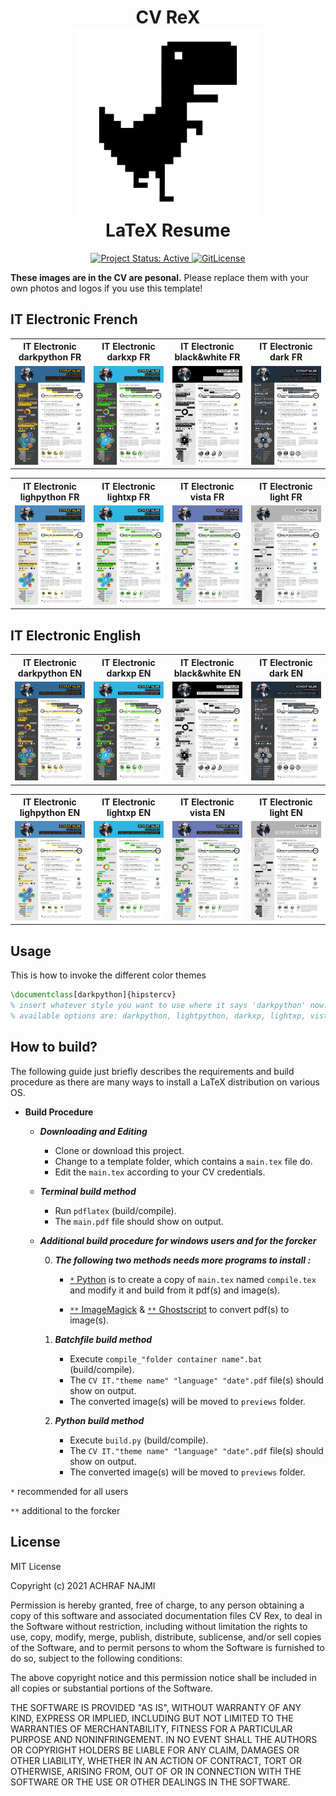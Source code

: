 <h1 align="center">
  CV ReX
  <br />
  <img alt="cvrex icon" src="../../previews/cvrex.svg" height="300px" />
  <br />
  LaTeX Resume
</h1>

<div align="center">
  <a href="http://www.repostatus.org/#active" title="Project Status: Active – The project has reached a stable, usable state and is being actively developed.">
    <img src="http://www.repostatus.org/badges/latest/active.svg" alt="Project Status: Active" />
  </a>
  <a href="https://gitlicense.com/license/NajmiAchraf/cvrex">
    <img src="https://gitlicense.com/badge/NajmiAchraf/cvrex" alt="GitLicense" />
  </a>  
</div>


**These images are in the CV are pesonal.**
Please replace them with your own photos and logos if you use this template!

## IT Electronic French

<table width="100%" margin-left="auto" margin-right="auto">
  <tr>
    <th>IT Electronic darkpython FR</th>
    <th>IT Electronic darkxp FR</th>
    <th>IT Electronic black&white FR</th>
    <th>IT Electronic dark FR</th>
  </tr>
  <tr>
    <td width="25%">
      <img src="../../previews/it-electronic-darkpython_fr.png" 
        alt="IT Electronic CV example preview" />
    </td>
    <td width="25%">
      <img src="../../previews/it-electronic-darkxp_fr.png" 
        alt="IT Electronic CV example preview" />
    </td>
    <td width="25%">
      <img src="../../previews/it-electronic-black&white_fr.png" 
        alt="IT Electronic CV example preview" />
    </td>
    <td width="25%">
      <img src="../../previews/it-electronic-dark_fr.png" 
        alt="IT Electronic CV example preview" />
    </td>
  </tr>
</table>
</div>

<table width="100%" margin-left="auto" margin-right="auto">
  <tr>
    <th>IT Electronic lighpython FR</th>
    <th>IT Electronic lightxp FR</th>
    <th>IT Electronic vista FR</th>
    <th>IT Electronic light FR</th>
  </tr>
  <tr>
    <td width="25%">
      <img src="../../previews/it-electronic-lightpython_fr.png" 
        alt="IT Electronic CV example preview" />
    </td>
    <td width="25%">
      <img src="../../previews/it-electronic-lightxp_fr.png" 
        alt="IT Electronic CV example preview" />
    </td>
    <td width="25%">
      <img src="../../previews/it-electronic-vista_fr.png" 
        alt="IT Electronic CV example preview" />
    </td>
    <td width="25%">
      <img src="../../previews/it-electronic-light_fr.png" 
        alt="IT Electronic CV example preview" />
    </td>
  </tr>
</table>
</div>

## IT Electronic English

<table width="100%" margin-left="auto" margin-right="auto">
  <tr>
    <th>IT Electronic darkpython EN</th>
    <th>IT Electronic darkxp EN</th>
    <th>IT Electronic black&white EN</th>
    <th>IT Electronic dark EN</th>
  </tr>
  <tr>
    <td width="25%">
      <img src="../../previews/it-electronic-darkpython_en.png" 
        alt="IT Electronic CV example preview" />
    </td>
    <td width="25%">
      <img src="../../previews/it-electronic-darkxp_en.png" 
        alt="IT Electronic CV example preview" />
    </td>
    <td width="25%">
      <img src="../../previews/it-electronic-black&white_en.png" 
        alt="IT Electronic CV example preview" />
    </td>
    <td width="25%">
      <img src="../../previews/it-electronic-dark_en.png" 
        alt="IT Electronic CV example preview" />
    </td>
  </tr>
</table>
</div>

<table width="100%" margin-left="auto" margin-right="auto">
  <tr>
    <th>IT Electronic lighpython EN</th>
    <th>IT Electronic lightxp EN</th>
    <th>IT Electronic vista EN</th>
    <th>IT Electronic light EN</th>
  </tr>
  <tr>
    <td width="25%">
      <img src="../../previews/it-electronic-lightpython_en.png" 
        alt="IT Electronic CV example preview" />
    </td>
    <td width="25%">
      <img src="../../previews/it-electronic-lightxp_en.png" 
        alt="IT Electronic CV example preview" />
    </td>
    <td width="25%">
      <img src="../../previews/it-electronic-vista_en.png" 
        alt="IT Electronic CV example preview" />
    </td>
    <td width="25%">
      <img src="../../previews/it-electronic-light_en.png" 
        alt="IT Electronic CV example preview" />
    </td>
  </tr>
</table>
</div>


## Usage

This is how to invoke the different color themes

```latex
\documentclass[darkpython]{hipstercv}
% insert whatever style you want to use where it says 'darkpython' now:
% available options are: darkpython, lightpython, darkxp, lightxp, vista, black&white, dark, light
```
## How to build?

The following guide just briefly describes the requirements and build procedure as there are many ways to install a LaTeX distribution on various OS.

* ****Build Procedure****

  * ***Downloading and Editing***
    
    * Clone or download this project. 
    * Change to a template folder, which contains a `main.tex` file do.
    * Edit the `main.tex` according to your CV credentials.

  * ***Terminal build method***

    * Run `pdflatex` (build/compile).
    * The `main.pdf` file should show on output.

  * *****Additional build procedure for windows users and for the forcker*****

      0. ***The following two methods needs more programs to install :***
        
          * [`*` Python](<https://www.python.org/downloads/>) is to create a copy of `main.tex` named `compile.tex` and modify it and build from it pdf(s) and image(s).

          * [`**` ImageMagick](<https://imagemagick.org/script/download.php>) & [`**` Ghostscript](<https://www.ghostscript.com/download.html>) to convert pdf(s) to image(s).

      1. ***Batchfile build method***
              
          * Execute `compile_"folder container name".bat` (build/compile).
          * The `CV IT."theme name" "language" "date".pdf` file(s) should show on output.
          * The converted image(s) will be moved to `previews` folder.

      2. ***Python build method***
              
          * Execute `build.py` (build/compile).
          * The `CV IT."theme name" "language" "date".pdf` file(s) should show on output.
          * The converted image(s) will be moved to `previews` folder.

`*` recommended for all users

`**` additional to the forcker

## License

MIT License

Copyright (c) 2021 ACHRAF NAJMI

Permission is hereby granted, free of charge, to any person obtaining a copy of this software and associated documentation files CV Rex, to deal in the Software without restriction, including without limitation the rights to use, copy, modify, merge, publish, distribute, sublicense, and/or sell copies of the Software, and to permit persons to whom the Software is furnished to do so, subject to the following conditions:

The above copyright notice and this permission notice shall be included in all copies or substantial portions of the Software.

THE SOFTWARE IS PROVIDED "AS IS", WITHOUT WARRANTY OF ANY KIND, EXPRESS OR IMPLIED, INCLUDING BUT NOT LIMITED TO THE WARRANTIES OF MERCHANTABILITY, FITNESS FOR A PARTICULAR PURPOSE AND NONINFRINGEMENT.
IN NO EVENT SHALL THE AUTHORS OR COPYRIGHT HOLDERS BE LIABLE FOR ANY CLAIM, DAMAGES OR OTHER LIABILITY, WHETHER IN AN ACTION OF CONTRACT, TORT OR OTHERWISE, ARISING FROM, OUT OF OR IN CONNECTION WITH THE SOFTWARE OR THE USE OR OTHER DEALINGS IN THE SOFTWARE.
